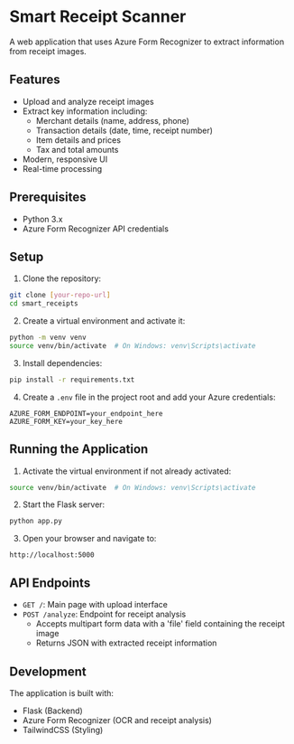 # Smart Receipt Scanner

A web application that uses Azure Form Recognizer to extract information from receipt images.

## Features

- Upload and analyze receipt images
- Extract key information including:
  - Merchant details (name, address, phone)
  - Transaction details (date, time, receipt number)
  - Item details and prices
  - Tax and total amounts
- Modern, responsive UI
- Real-time processing

## Prerequisites

- Python 3.x
- Azure Form Recognizer API credentials

## Setup

1. Clone the repository:
```bash
git clone [your-repo-url]
cd smart_receipts
```

2. Create a virtual environment and activate it:
```bash
python -m venv venv
source venv/bin/activate  # On Windows: venv\Scripts\activate
```

3. Install dependencies:
```bash
pip install -r requirements.txt
```

4. Create a `.env` file in the project root and add your Azure credentials:
```
AZURE_FORM_ENDPOINT=your_endpoint_here
AZURE_FORM_KEY=your_key_here
```

## Running the Application

1. Activate the virtual environment if not already activated:
```bash
source venv/bin/activate  # On Windows: venv\Scripts\activate
```

2. Start the Flask server:
```bash
python app.py
```

3. Open your browser and navigate to:
```
http://localhost:5000
```

## API Endpoints

- `GET /`: Main page with upload interface
- `POST /analyze`: Endpoint for receipt analysis
  - Accepts multipart form data with a 'file' field containing the receipt image
  - Returns JSON with extracted receipt information

## Development

The application is built with:
- Flask (Backend)
- Azure Form Recognizer (OCR and receipt analysis)
- TailwindCSS (Styling)
